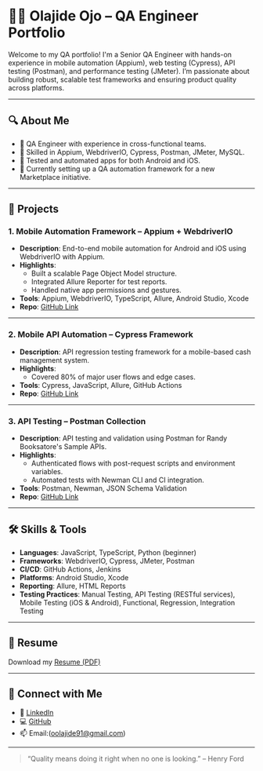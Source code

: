 # 👨‍💻 Olajide Ojo – QA Engineer Portfolio

Welcome to my QA portfolio! I'm a Senior QA Engineer with hands-on experience in mobile automation (Appium), web testing (Cypress), API testing (Postman), and performance testing (JMeter). I’m passionate about building robust, scalable test frameworks and ensuring product quality across platforms.

---

## 🔍 About Me

- 💼 QA Engineer with experience in cross-functional teams.
- 🔧 Skilled in Appium, WebdriverIO, Cypress, Postman, JMeter, MySQL.
- 📱 Tested and automated apps for both Android and iOS.
- 🚀 Currently setting up a QA automation framework for a new Marketplace initiative.

---

## 📂 Projects

### 1. **Mobile Automation Framework – Appium + WebdriverIO**
- **Description**: End-to-end mobile automation for Android and iOS using WebdriverIO with Appium.
- **Highlights**:
  - Built a scalable Page Object Model structure.
  - Integrated Allure Reporter for test reports.
  - Handled native app permissions and gestures.
- **Tools**: Appium, WebdriverIO, TypeScript, Allure, Android Studio, Xcode
- **Repo**: [GitHub Link](#)

---

### 2. **Mobile API Automation – Cypress Framework**
- **Description**: API regression testing framework for a mobile-based cash management system.
- **Highlights**:
  - Covered 80% of major user flows and edge cases.
- **Tools**: Cypress, JavaScript, Allure, GitHub Actions
- **Repo**: [GitHub Link](#)

---

### 3. **API Testing – Postman Collection**
- **Description**: API testing and validation using Postman for Randy Booksatore's Sample APIs.
- **Highlights**:
  - Authenticated flows with post-request scripts and environment variables.
  - Automated tests with Newman CLI and CI integration.
- **Tools**: Postman, Newman, JSON Schema Validation
- **Repo**: [GitHub Link](#)

---

## 🛠️ Skills & Tools

- **Languages**: JavaScript, TypeScript, Python (beginner)
- **Frameworks**: WebdriverIO, Cypress, JMeter, Postman
- **CI/CD**: GitHub Actions, Jenkins
- **Platforms**: Android Studio, Xcode
- **Reporting**: Allure, HTML Reports
- **Testing Practices**: Manual Testing, API Testing (RESTful services), Mobile Testing (iOS & Android), Functional, Regression, Integration Testing

---

## 📄 Resume

Download my [Resume (PDF)](./Olajide_Ojo_QA_Engineer_Resume.pdf)

---

## 🔗 Connect with Me

- 🔗 [LinkedIn](https://www.linkedin.com/in/ojo-olajide/)
- 💻 [GitHub](https://github.com/OlajideTechie)
- 📫 Email:(oolajide91@gmail.com)

---

> “Quality means doing it right when no one is looking.” – Henry Ford
